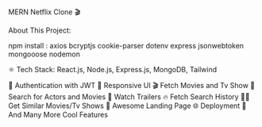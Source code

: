 MERN Netflix Clone 🎬


About This Project:

npm install : axios bcryptjs cookie-parser dotenv express jsonwebtoken 
              mongooose nodemon

⚛️ Tech Stack: React.js, Node.js, Express.js, MongoDB, Tailwind

🔐 Authentication with JWT
📱 Responsive UI
🎬 Fetch Movies and Tv Show
🔎 Search for Actors and Movies
🎥 Watch Trailers
🔥 Fetch Search History
🐱‍👤 Get Similar Movies/Tv Shows
💙 Awesome Landing Page
🌐 Deployment
🚀 And Many More Cool Features
